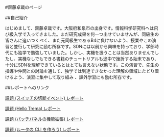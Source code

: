 #齋藤卓哉のページ

##自己紹介

はじめまして、齋藤卓哉です。大阪府和泉市の出身です。情報科学研究科へは飛び級入学で入ってきました。まだ研究成果を何一つ出せていませんが、同級生の皆さんに追いつくべく、また元同級生であるB4に負けないよう、授業やこの演習と並行して研究に励む所存です。SDNには以前から興味を持っており、学部時代にも独学で勉強していました。しかし、実機を扱うことは当然ありませんでしたし、実機なしでもできる書籍のチュートリアルも途中で挫折する始末であり、十分にSDNを理解できているとはとても言えない状態です。この演習で、先生の指導や仲間との討論を通して、独学では到達できなかった理解の領域にたどり着けるよう、演習に集中して取り組み
、課外学習にも励む所存です。

##レポートへのリンク

[課題 (スイッチの切断イベント) レポート](https://github.com/handai-trema/hello-trema-Takuya-Saitoh/blob/master/report.md)

[課題 (Hello Trema) レポート](https://github.com/handai-trema/hello-trema-Takuya-Saitoh/blob/master/report_hello_trema.md)

[課題 (パッチパネルの機能拡張) レポート](https://github.com/handai-trema/patch-panel-Takuya-Saitoh/blob/master/report3-1.md)

[課題 (ルータの CLI を作ろう) レポート](https://github.com/handai-trema/simple-router-Takuya-Saitoh/blob/master/report05.md)
